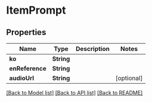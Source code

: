 # ItemPrompt

## Properties
Name | Type | Description | Notes
------------ | ------------- | ------------- | -------------
**ko** | **String** |  | 
**enReference** | **String** |  | 
**audioUrl** | **String** |  | [optional] 

[[Back to Model list]](../README.md#documentation-for-models) [[Back to API list]](../README.md#documentation-for-api-endpoints) [[Back to README]](../README.md)


